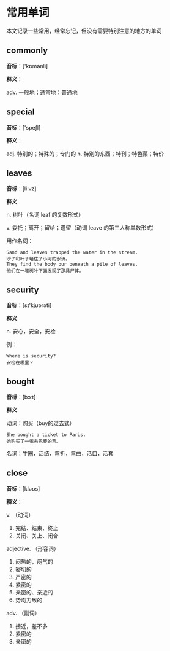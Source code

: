 # 常用单词

本文记录一些常用，经常忘记，但没有需要特别注意的地方的单词

## commonly

**音标**：['kɒmənli]

**释义**：

adv. 一般地；通常地；普通地

## special

**音标**：['speʃl]

**释义**：

adj. 特别的；特殊的；专门的
n. 特别的东西；特刊；特色菜；特价

## leaves

**音标**：[liːvz]

**释义**

n. 树叶（名词 leaf 的复数形式）

v. 委托；离开；留给；遗留（动词 leave 的第三人称单数形式）

用作名词：

```english
Sand and leaves trapped the water in the stream.
沙子和叶子堵住了小河的水流。
They find the body bur beneath a pile of leaves.
他们在一堆树叶下面发现了那具尸体。
```

## security

**音标**：[sɪ'kjʊərəti]

**释义**

n. 安心，安全，安检

例：

```english
Where is security?
安检在哪里？
```

## bought

**音标**：[bɔːt]

**释义**

动词：购买（buy的过去式）

```english
She bought a ticket to Paris.
她购买了一张去巴黎的票。
```

名词：牛圈，活结，弯折，弯曲，活口，活套

## close

**音标**：[kləʊs]

**释义**：

v. （动词）

1.  完结、结束、终止
2.  关闭、关上、闭合

adjective. （形容词）

1.  闷热的，闷气的
2.  密切的
3.  严密的
4.  紧密的
5.  亲密的、亲近的
6.  势均力敌的

adv. （副词）

1.  接近，差不多
2.  紧密的
3.  亲密的